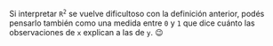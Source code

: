 Si interpretar <code>R<sup>2</sup></code> se vuelve dificultoso con la definición anterior, podés pensarlo también como una medida entre `0` y `1` que dice cuánto las observaciones de `x` explican a las de `y`. :wink:
